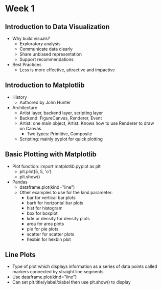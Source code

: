 # Week 1
## Introduction to Data Visualization
- Why build visuals?
  - Exploratory analysis
  - Communicate data clearly
  - Share unbiased representation
  - Support recommendations
- Best Practices
  - Less is more effective, attractive and impactive

## Introduction to Matplotlib
- History
  - Authored by John Hunter
- Architecture
  - Artist layer, backend layer, scripting layer
  - Backend: FigureCanvas, Renderer, Event
  - Artist: one main object, Artist. Knows how to use Renderer to draw on Canvas.
    - Two types: Primitive, Composite
  - Scripting: mainly pyplot for quick plotting

## Basic Plotting with Matplotlib
- Plot function: import matplotlib.pyplot as plt
  - plt.plot(5, 5, 'o')
  - plt.show()
- Pandas
  - dataframe.plot(kind="line")
  - Other examples to use for the kind parameter:
    - bar for vertical bar plots 
    - barh for horizontal bar plots 
    - hist for histogram 
    - box for boxplot 
    - kde or density for density plots 
    - area for area plots 
    - pie for pie plots 
    - scatter for scatter plots 
    - hexbin for hexbin plot

## Line Plots
- Type of plot which displays information as a series of data points called markers connected by straight line segments
- Use dataframe.plot(kind="line")
- Can set plt.title/ylabel/xlabel then use plt.show() to display

